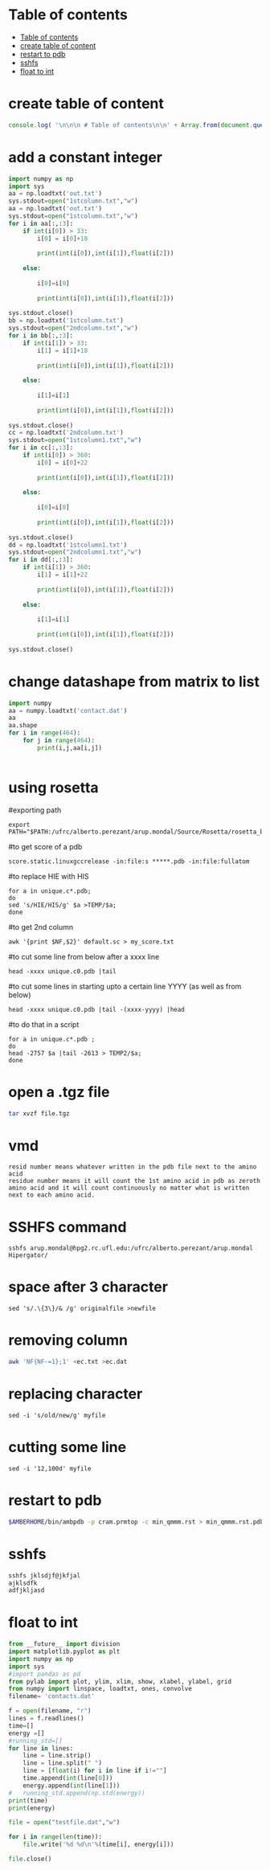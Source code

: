  # Table of contents

 * [Table of contents](#table-of-contents)
 * [create table of content](#create-table-of-content)
 * [restart to pdb](#restart-to-pdb)
 * [sshfs](#sshfs)
 * [float to int](#float-to-int) 

# create table of content
```js
console.log( '\n\n\n # Table of contents\n\n' + Array.from(document.querySelectorAll('h1 > a, h2 > a, h3 > a')).map((a) => ( {'H1':' * ','H2':' * ','H3':' - '}[a.parentNode.tagName] + `[${a.parentNode.innerText.trim()}](${a.hash})` )).join('\n') + '\n\n\n' );
```
# add a constant integer
```python
import numpy as np
import sys
aa = np.loadtxt('out.txt')
sys.stdout=open("1stcolumn.txt","w")
aa = np.loadtxt('out.txt')
sys.stdout=open("1stcolumn.txt","w")
for i in aa[:,:3]:
    if int(i[0]) > 33:
        i[0] = i[0]+18
        
        print(int(i[0]),int(i[1]),float(i[2]))
        
    else:
              
        i[0]=i[0]
        
        print(int(i[0]),int(i[1]),float(i[2]))
        
sys.stdout.close()
bb = np.loadtxt('1stcolumn.txt')
sys.stdout=open("2ndcolumn.txt","w")
for i in bb[:,:3]:
    if int(i[1]) > 33:
        i[1] = i[1]+18
        
        print(int(i[0]),int(i[1]),float(i[2]))
        
    else:
              
        i[1]=i[1]
        
        print(int(i[0]),int(i[1]),float(i[2]))
        
sys.stdout.close()
cc = np.loadtxt('2ndcolumn.txt')
sys.stdout=open("1stcolumn1.txt","w")
for i in cc[:,:3]:
    if int(i[0]) > 360:
        i[0] = i[0]+22
        
        print(int(i[0]),int(i[1]),float(i[2]))
        
    else:
              
        i[0]=i[0]
        
        print(int(i[0]),int(i[1]),float(i[2]))
        
sys.stdout.close()
dd = np.loadtxt('1stcolumn1.txt')
sys.stdout=open("2ndcolumn1.txt","w")
for i in dd[:,:3]:
    if int(i[1]) > 360:
        i[1] = i[1]+22
        
        print(int(i[0]),int(i[1]),float(i[2]))
        
    else:
              
        i[1]=i[1]
        
        print(int(i[0]),int(i[1]),float(i[2]))
        
sys.stdout.close()
```

# change datashape from matrix to list
```python 
import numpy
aa = numpy.loadtxt('contact.dat')
aa
aa.shape
for i in range(464):
    for j in range(464):
        print(i,j,aa[i,j])
	
```
	
# using rosetta
#exporting path
```
export PATH="$PATH:/ufrc/alberto.perezant/arup.mondal/Source/Rosetta/rosetta_bin_linux_2019.14.60699_bundle/main/source/bin"
```
#to get score of a pdb
```
score.static.linuxgccrelease -in:file:s *****.pdb -in:file:fullatom
```
#to replace HIE with  HIS
```
for a in unique.c*.pdb;
do
sed 's/HIE/HIS/g' $a >TEMP/$a;
done
```
#to get 2nd column
```
awk '{print $NF,$2}' default.sc > my_score.txt
```
#to cut some line from below after a xxxx line
```
head -xxxx unique.c0.pdb |tail
```
#to cut some lines in starting upto a certain line YYYY (as well as from below)
```
head -xxxx unique.c0.pdb |tail -(xxxx-yyyy) |head
```
#to do that in a script
```
for a in unique.c*.pdb ;
do 
head -2757 $a |tail -2613 > TEMP2/$a;
done
```
# open a .tgz file
```bash
tar xvzf file.tgz
```
# vmd
```
resid number means whatever written in the pdb file next to the amino acid
residue number means it will count the 1st amino acid in pdb as zeroth amino acid and it will count continuously no matter what is written next to each amino acid.
```
# SSHFS command 
```
sshfs arup.mondal@hpg2.rc.ufl.edu:/ufrc/alberto.perezant/arup.mondal Hipergator/
```
# space after 3 character
```
sed 's/.\{3\}/& /g' originalfile >newfile
```
# removing column
```bash
awk 'NF{NF-=1};1' <ec.txt >ec.dat
```
# replacing character
```
sed -i 's/old/new/g' myfile
```
# cutting some line

```
sed -i '12,100d' myfile
```




# restart to pdb
```bash
$AMBERHOME/bin/ambpdb -p cram.prmtop -c min_qmmm.rst > min_qmmm.rst.pdb 
```

# sshfs
```bash
sshfs jklsdjf@jkfjal
ajklsdfk
adfjkljasd
```
# float to int
```python
from __future__ import division
import matplotlib.pyplot as plt
import numpy as np
import sys
#import pandas as pd
from pylab import plot, ylim, xlim, show, xlabel, ylabel, grid
from numpy import linspace, loadtxt, ones, convolve
filename= 'contacts.dat'

f = open(filename, "r")
lines = f.readlines()
time=[]
energy =[]
#running_std=[]
for line in lines:
	line = line.strip()
	line = line.split(" ")
	line = [float(i) for i in line if i!=""]
	time.append(int(line[0]))
	energy.append(int(line[1]))
#	running_std.append(np.std(energy))
print(time)
print(energy)

file = open("testfile.dat","w") 

for i in range(len(time)):
    file.write('%d %d\n'%(time[i], energy[i]))

file.close() 
```
